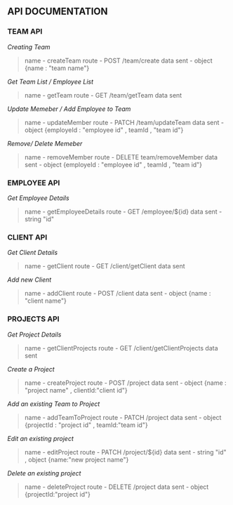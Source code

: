 ## API DOCUMENTATION

### TEAM API

_Creating Team_

> name - createTeam
> route - POST /team/create
> data sent - object {name : "team name"}

_Get Team List / Employee List_

> name - getTeam
> route - GET /team/getTeam
> data sent

_Update Memeber / Add Employee to Team_

> name - updateMember
> route - PATCH /team/updateTeam
> data sent - object {employeId : "employee id" , teamId , "team id"}

_Remove/ Delete Memeber_

> name - removeMember
> route - DELETE team/removeMember
> data sent - object {employeId : "employee id" , teamId , "team id"}

### EMPLOYEE API

_Get Employee Details_

> name - getEmployeeDetails
> route - GET /employee/${id}
> data sent - string "id"

### CLIENT API

_Get Client Details_

> name - getClient
> route - GET /client/getClient
> data sent

_Add new Client_

> name - addClient
> route - POST /client
> data sent - object {name : "client name"}

### PROJECTS API

_Get Project Details_

> name - getClientProjects
> route - GET /client/getClientProjects
> data sent

_Create a Project_

> name - createProject
> route - POST /project
> data sent - object {name : "project name" , clientId:"client id"}

_Add an existing Team to Project_

> name - addTeamToProject
> route - PATCH /project
> data sent - object {projectId : "project id" , teamId:"team id"}

_Edit an existing project_

> name - editProject
> route - PATCH /project/${id}
> data sent - string "id" , object {name:"new project name"}

_Delete an existing project_

> name - deleteProject
> route - DELETE /project
> data sent - object {projectId:"project id"}

